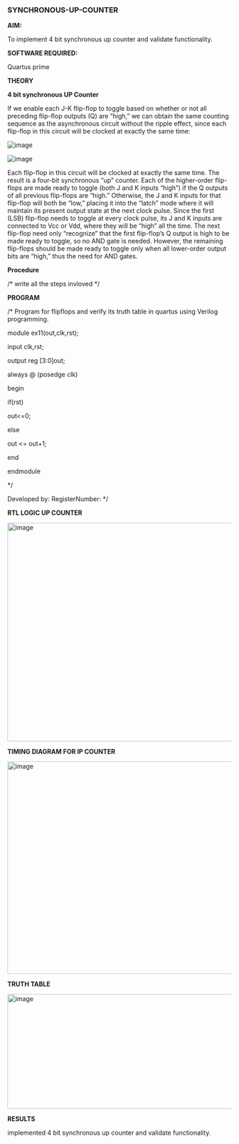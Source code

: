 ### SYNCHRONOUS-UP-COUNTER

**AIM:**

To implement 4 bit synchronous up counter and validate functionality.

**SOFTWARE REQUIRED:**

Quartus prime

**THEORY**

**4 bit synchronous UP Counter**

If we enable each J-K flip-flop to toggle based on whether or not all preceding flip-flop outputs (Q) are “high,” we can obtain the same counting sequence as the asynchronous circuit without the ripple effect, since each flip-flop in this circuit will be clocked at exactly the same time:

![image](https://github.com/naavaneetha/SYNCHRONOUS-UP-COUNTER/assets/154305477/d5db3fa0-e413-404c-b80e-b2f39d82e7e8)


![image](https://github.com/naavaneetha/SYNCHRONOUS-UP-COUNTER/assets/154305477/52cb61eb-d04b-442d-810c-31185a68410b)

Each flip-flop in this circuit will be clocked at exactly the same time.
The result is a four-bit synchronous “up” counter. Each of the higher-order flip-flops are made ready to toggle (both J and K inputs “high”) if the Q outputs of all previous flip-flops are “high.”
Otherwise, the J and K inputs for that flip-flop will both be “low,” placing it into the “latch” mode where it will maintain its present output state at the next clock pulse.
Since the first (LSB) flip-flop needs to toggle at every clock pulse, its J and K inputs are connected to Vcc or Vdd, where they will be “high” all the time.
The next flip-flop need only “recognize” that the first flip-flop’s Q output is high to be made ready to toggle, so no AND gate is needed.
However, the remaining flip-flops should be made ready to toggle only when all lower-order output bits are “high,” thus the need for AND gates.

**Procedure**

/* write all the steps invloved */

**PROGRAM**

/* Program for flipflops and verify its truth table in quartus using Verilog programming. 

module ex11(out,clk,rst);

input clk,rst;

output reg [3:0]out;

always @ (posedge clk)

begin

if(rst)

out<=0;

else

out <= out+1;

end

endmodule

*/ 


Developed by: RegisterNumber:
*/

**RTL LOGIC UP COUNTER**

<img width="881" height="490" alt="image" src="https://github.com/user-attachments/assets/5f27f0bb-c07d-451f-97bc-327bba192d4e" />

**TIMING DIAGRAM FOR IP COUNTER**

<img width="918" height="476" alt="image" src="https://github.com/user-attachments/assets/32e88dc9-c741-410d-8913-0b27e4ae30f8" />


**TRUTH TABLE**

<img width="526" height="257" alt="image" src="https://github.com/user-attachments/assets/ea98d232-3849-46d9-8909-7598ee5851e7" />


**RESULTS**

 implemented 4 bit synchronous up counter and validate functionality.
